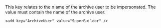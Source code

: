 <properties date="2016-05-10"
SortOrder="117"
/>

This key relates to the n ame of the archive user to be impersonated. The value must contain the name of the archive user.

```
<add key="ArchiveUser" value="SuperBuilder" />

 
```
